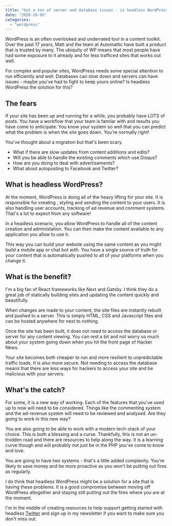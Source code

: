 ```yaml
---
title: "Got a ton of server and database issues - is headless WordPress the answer?"
date: "2020-10-05"
categories: 
  - "wordpress"
---
```


WordPress is an often overlooked and underrated tool in a content toolkit. Over the past 17 years, Matt and the team at Automattic have built a product that is trusted by many. The ubiquity of WP means that most people have had some exposure to it already and for less trafficed sites that works out well.

For complex and popular sites, WordPress needs some special attention to run efficiently and well. Databases can slow down and servers can have issues - maybe you've had to fight to keep yours online? Is headless WordPress the solution for this?

## The fears

If your site has been up and running for a while, you probably have LOTS of posts. You have a workflow that your team is familar with and results you have come to anticipate. You know your system so well that you can predict what the problem is when the site goes down. You're normally right!

You've thought about a migration but that's been scary.

- What if there are slow updates from content additions and edits?
- Will you be able to handle the existing comments which use Disqus?
- How are you doing to deal with advertisements?
- What about autoposting to Facebook and Twitter?

## What is headless WordPress?

At the moment, WordPress is doing all of the heavy lifting for your site. It is responsible for creating , styling and sending the content to your users. It is also handling user accounts, tracking of ad revenue and comment systems. That's a lot to expect from any software!

In a headless scenario, you allow WordPress to handle all of the content creation and administation. You can then make the content available to any application you allow to use it.

This way you can build your website using the same content as you might build a mobile app or chat bot with. You have a single source of truth for your content that is automatically pushed to all of your platforms when you change it.

## What is the benefit?

I'm a big fan of React frameworks like Next and Gatsby. I think they do a great job of statically building sites and updating the content quickly and beautifully.

When changes are made to your content, the site files are instantly rebuilt and pushed to a server. This is simply HTML, CSS and Javascript files and can be hosted anywhere for next to nothing.

Once the site has been built, it does not need to access the database or server for any content viewing. You can rest a bit and not worry so much about your system going down when you hit the front page of Hacker News.

Your site becomes both cheaper to run and more resilient to unpredictable traffic loads. It is also more secure. Not needing to access the database means that there are less ways for hackers to access your site and be malicious with your servers.

## What's the catch?

For some, it is a new way of working. Each of the features that you've used up to now will need to be considered. Things like the commenting system and the ad-revenue system will need to be reviewed and analysed. Are they going to work in this new way?

You are also going to be able to work with a modern tech-stack of your choice. This is both a blessing and a curse. Thankfully, this is not an un-trodden road and there are resources to help along the way. It is a learning curve though and will probably not just be in the PHP you've come to know and love.

You are going to have two systems - that's a little added complexity. You're likely to save money and be more proactive as you won't be putting out fires as regularly.

I do think that headless WordPress might be a solution for a site that is having these problems. It is a good compromise between moving off WordPress altogether and staying still putting out the fires where you are at the moment.

I'm in the middle of creating resources to help support getting started with headless [Twitter](https://www.twitter.com/dolearning) and sign up in my newsletter if you want to make sure you don't miss out.
